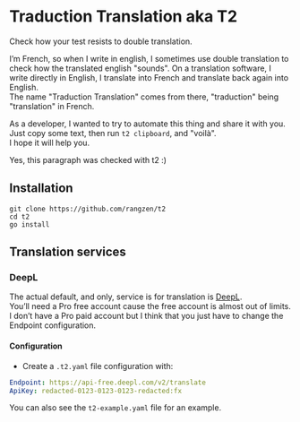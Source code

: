 # Traduction Translation aka T2

Check how your test resists to double translation.

I’m French, so when I write in english, I sometimes use double translation to check how the translated english "sounds".
On a translation software, I write directly in English, I translate into French and translate back again into English.  
The name "Traduction Translation" comes from there, "traduction" being "translation" in French.

As a developer, I wanted to try to automate this thing and share it with you.  
Just copy some text, then run `t2 clipboard`, and "voilà".  
I hope it will help you.

Yes, this paragraph was checked with t2 :)

## Installation

```shell
git clone https://github.com/rangzen/t2
cd t2
go install
```

## Translation services

### DeepL

The actual default, and only, service is for translation is [DeepL](https://deepl.com).  
You’ll need a Pro free account cause the free account is almost out of limits.  
I don’t have a Pro paid account but I think that you just have to change the Endpoint configuration.

#### Configuration

* Create a `.t2.yaml` file configuration with:

```yaml
Endpoint: https://api-free.deepl.com/v2/translate
ApiKey: redacted-0123-0123-0123-redacted:fx
```

You can also see the `t2-example.yaml` file for an example.
